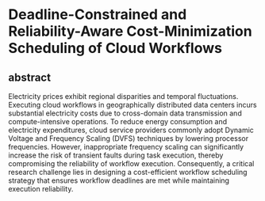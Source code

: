 # Deadline-Constrained and Reliability-Aware Cost-Minimization Scheduling of Cloud Workflows

## abstract

Electricity prices exhibit regional disparities and temporal fluctuations. Executing cloud workflows in geographically distributed data centers incurs substantial electricity costs due to cross-domain data transmission and compute-intensive operations. To reduce energy consumption and electricity expenditures, cloud service providers commonly adopt Dynamic Voltage and Frequency Scaling (DVFS) techniques by lowering processor frequencies. However, inappropriate frequency scaling can significantly increase the risk of transient faults during task execution, thereby compromising the reliability of workflow execution. Consequently, a critical research challenge lies in designing a cost-efficient workflow scheduling strategy that ensures workflow deadlines are met while maintaining execution reliability.
